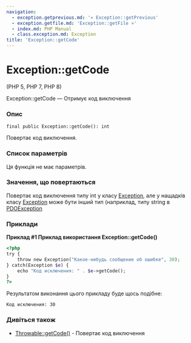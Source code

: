 ```yaml
---
navigation:
  - exception.getprevious.md: '« Exception::getPrevious'
  - exception.getfile.md: 'Exception::getFile »'
  - index.md: PHP Manual
  - class.exception.md: Exception
title: 'Exception::getCode'
---
```

# Exception::getCode

(PHP 5, PHP 7, PHP 8)

Exception::getCode — Отримує код виключення

### Опис

```methodsynopsis
final public Exception::getCode(): int
```

Повертає код виключення.

### Список параметрів

Ця функція не має параметрів.

### Значення, що повертаються

Повертає код виключення типу int у класу [Exception](class.exception.md), але у нащадків класу [Exception](class.exception.md) може бути інший тип (наприклад, типу string в [PDOException](class.pdoexception.md)

### Приклади

**Приклад #1 Приклад використання **Exception::getCode()****

```php
<?php
try {
    throw new Exception("Какое-нибудь сообщение об ошибке", 30);
} catch(Exception $e) {
    echo "Код исключения: " . $e->getCode();
}
?>
```

Результатом виконання цього прикладу буде щось подібне:

```
Код исключения: 30
```

### Дивіться також

-   [Throwable::getCode()](throwable.getcode.md) - Повертає код виключення
